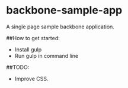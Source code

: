# backbone-sample-app
A single page sample backbone application.


##How to get started:
* Install gulp
* Run gulp in command line


##TODO:
* Improve CSS.
